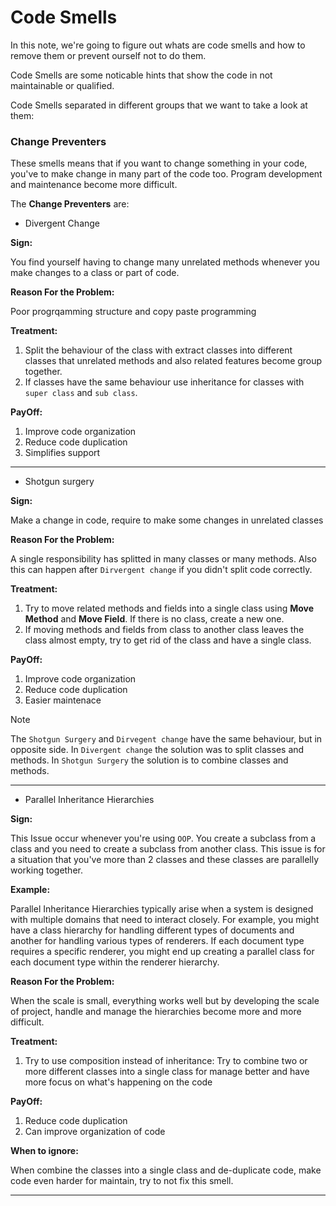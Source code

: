 # Code Smells

In this note, we're going to figure out whats are code smells and how to remove them or prevent ourself not to do them.

Code Smells are some noticable hints that show the code in not maintainable or qualified.

Code Smells separated in different groups that we want to take a look at them:

### Change Preventers

These smells means that if you want to change something in your code, you've to make change in many part of the code too. Program development and maintenance become more difficult.

The **Change Preventers** are:

- Divergent Change

**Sign:**

You find yourself having to change many unrelated methods whenever you make changes to a class or part of code.

**Reason For the Problem:**

Poor progrqamming structure and copy paste programming

**Treatment:**

1. Split the behaviour of the class with extract classes into different classes that unrelated methods and also related features become group together.
2. If classes have the same behaviour use inheritance for classes with `super class` and `sub class`.

**PayOff:**

1. Improve code organization
2. Reduce code duplication
3. Simplifies support

___

- Shotgun surgery

**Sign:**

Make a change in code, require to make some changes in unrelated classes

**Reason For the Problem:**

A single responsibility has splitted in many classes or many methods.
Also this can happen after `Dirvergent change` if you didn't split code correctly.

**Treatment:**

1. Try to move related methods and fields into a single class using **Move Method** and **Move Field**. If there is no class, create a new one.
2. If moving methods and fields from class to another class leaves the class almost empty, try to get rid of the class and have a single class.

**PayOff:**

1. Improve code organization
2. Reduce code duplication
3. Easier maintenace

> [!NOTE]
> The `Shotgun Surgery` and `Dirvegent change` have the same behaviour, but in opposite side.
> In `Divergent change` the solution was to split classes and methods.
> In `Shotgun Surgery` the solution is to combine classes and methods.

___

- Parallel Inheritance Hierarchies

**Sign:**

This Issue occur whenever you're using `OOP`. You create a subclass from a class and you need to create a subclass from another class. This issue is for a situation that you've more than 2 classes and these classes are parallelly working together.


**Example:**

Parallel Inheritance Hierarchies typically arise when a system is designed with multiple domains that need to interact closely. For example, you might have a class hierarchy for handling different types of documents and another for handling various types of renderers. If each document type requires a specific renderer, you might end up creating a parallel class for each document type within the renderer hierarchy.

**Reason For the Problem:**

When the scale is small, everything works well but by developing the scale of project, handle and manage the hierarchies become more and more difficult.

**Treatment:**

1. Try to use composition instead of inheritance: Try to combine two or more different classes into a single class for manage better and have more focus on what's happening on the code

**PayOff:**

1. Reduce code duplication
2. Can improve organization of code

**When to ignore:**

When combine the classes into a single class and de-duplicate code, make code even harder for maintain, try to not fix this smell.

___


